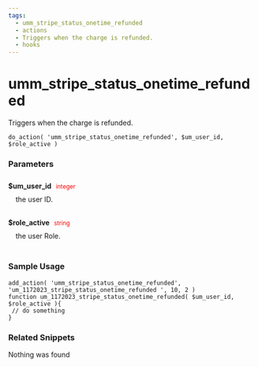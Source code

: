 ```yaml
---
tags: 
  - umm_stripe_status_onetime_refunded
  - actions
  - Triggers when the charge is refunded.
  - hooks
---
```

# umm\_stripe\_status\_onetime\_refunded
Triggers when the charge is refunded.
<Badge text="Since 1.0.0" vertical="middle" />
``` php:no-line-numbers
do_action( 'umm_stripe_status_onetime_refunded', $um_user_id, $role_active )
```
<div class='hook-sep'></div>

### Parameters

<div style='padding: 10px 0px 10px;'>
<strong>$um_user_id</strong> <span style='color:red;font-size:12px;padding: 0px 5px 0px 5px' >integer</span>
<div style="margin-left:10px;padding: 10px 5px">the user ID.</div>
</div>
<div style='padding: 10px 0px 10px;'>
<strong>$role_active</strong> <span style='color:red;font-size:12px;padding: 0px 5px 0px 5px' >string</span>
<div style="margin-left:10px;padding: 10px 5px">the user Role.</div>
</div>
<div class='hook-sep'></div>



### Sample Usage

``` php:no-line-numbers
add_action( 'umm_stripe_status_onetime_refunded', 'um_1172023_stripe_status_onetime_refunded ', 10, 2 )
function um_1172023_stripe_status_onetime_refunded( $um_user_id, $role_active ){
 // do something
}
```
<div class='hook-sep'></div>



### Related Snippets

Nothing was found

